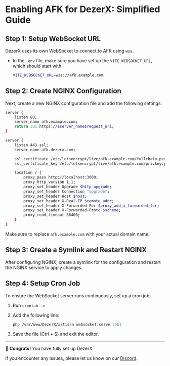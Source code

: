 # Enabling AFK for DezerX: Simplified Guide

## Step 1: Setup WebSocket URL

DezerX uses its own WebSocket to connect to AFK using `wss`.

- In the `.env` file, make sure you have set up the `VITE_WEBSOCKET_URL`, which should start with:

  ```bash
  VITE_WEBSOCKET_URL=wss://afk.example.com
  ```

## Step 2: Create NGINX Configuration

Next, create a new NGINX configuration file and add the following settings:

```bash
server {
    listen 80;
    server_name afk.example.com;
    return 301 https://$server_name$request_uri;
}

server {
    listen 443 ssl;
    server_name afk.dezerx.com;

    ssl_certificate /etc/letsencrypt/live/afk.example.com/fullchain.pem;
    ssl_certificate_key /etc/letsencrypt/live/afk.example.com/privkey.pem;

    location / {
        proxy_pass http://localhost:3000;
        proxy_http_version 1.1;
        proxy_set_header Upgrade $http_upgrade;
        proxy_set_header Connection "upgrade";
        proxy_set_header Host $host;
        proxy_set_header X-Real-IP $remote_addr;
        proxy_set_header X-Forwarded-For $proxy_add_x_forwarded_for;
        proxy_set_header X-Forwarded-Proto $scheme;
        proxy_read_timeout 86400;
    }
}
```

Make sure to replace `afk.example.com` with your actual domain name.

## Step 3: Create a Symlink and Restart NGINX

After configuring NGINX, create a symlink for the configuration and restart the NGINX service to apply changes.

## Step 4: Setup Cron Job

To ensure the WebSocket server runs continuously, set up a cron job:

1. Run `crontab -e`
2. Add the following line:

   ```bash
   php /var/www/DezerX/artisan websocket:serve 2>&1
   ```

3. Save the file (Ctrl + S) and exit the editor.

---

🎉 **Congrats!** You have fully set up DezerX.

If you encounter any issues, please let us know on our [Discord](https://discord.gg/UN4VVc2hWJ).

```

```
